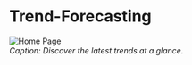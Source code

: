 # Trend-Forecasting
![Home Page](https://trend-forecasting-6fjzwukwu5voz9caigz3vm.streamlit.app/)  
*Caption: Discover the latest trends at a glance.*
